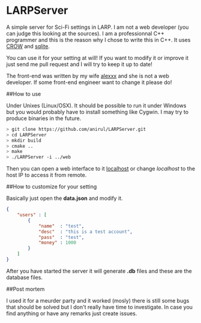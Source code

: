 LARPServer
==========

A simple server for Sci-Fi settings in LARP. I am not a web developer (you can judge this looking at the sources). I am a professionnal C++ programmer and this is the reason why I chose to write this in C++. It uses [CROW](https://github.com/ipkn/crow) and [sqlite](http://www.sqlite.org/).

You can use it for your setting at will! If you want to modify it or improve it just send me pull request and I will try to keep it up to date!

The front-end was written by my wife [alexxx](https://github.com/alexxxzzz) and she is not a web developer. If some front-end engineer want to change it please do!

##How to use

Under Unixes (Linux/OSX). It should be possible to run it under Windows but you would probably have to install something like Cygwin. I may try to produce binaries in the future.

```bash
> git clone https://github.com/anirul/LARPServer.git
> cd LARPServer
> mkdir build
> cmake ..
> make
> ./LARPServer -i ../web
```
Then you can open a web interface to it [localhost](http://localhost:8080) or change *localhost* to the host IP to access it from remote.

##How to customize for your setting

Basically just open the **data.json** and modify it.

```json
{
	"users" : [
		{
			"name"  : "test",
			"desc"  : "this is a test account",
			"pass"  : "test",
			"money" : 1000
		}
	]
}
```

After you have started the server it will generate **.db** files and these are the database files.

##Post mortem

I used it for a meurder party and it worked (mosly) there is still some bugs that should be solved but I don't really have time to investigate. In case you find anything or have any remarks just create issues.
